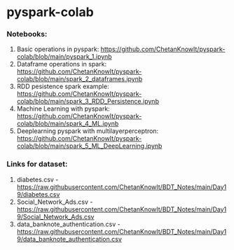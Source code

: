 # pyspark-colab


### Notebooks:
1. Basic operations in pyspark: https://github.com/ChetanKnowIt/pyspark-colab/blob/main/pyspark_1.ipynb
2. Dataframe operations in spark: https://github.com/ChetanKnowIt/pyspark-colab/blob/main/spark_2_dataframes.ipynb
3. RDD pesistence spark example: https://github.com/ChetanKnowIt/pyspark-colab/blob/main/spark_3_RDD_Persistence.ipynb
4. Machine Learning with pyspark: https://github.com/ChetanKnowIt/pyspark-colab/blob/main/spark_4_ML.ipynb
5. Deeplearning pyspark with multilayerperceptron: https://github.com/ChetanKnowIt/pyspark-colab/blob/main/spark_5_ML_DeepLearning.ipynb


### Links for dataset: 
1. diabetes.csv - https://raw.githubusercontent.com/ChetanKnowIt/BDT_Notes/main/Day19/diabetes.csv
2. Social_Network_Ads.csv - https://raw.githubusercontent.com/ChetanKnowIt/BDT_Notes/main/Day19/Social_Network_Ads.csv
3. data_banknote_authentication.csv - https://raw.githubusercontent.com/ChetanKnowIt/BDT_Notes/main/Day19/data_banknote_authentication.csv